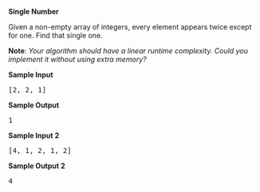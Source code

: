 **Single Number**

Given a non-empty array of integers, every element appears twice except for one. Find that single one.

**Note**:
_Your algorithm should have a linear runtime complexity. Could you implement it without using extra memory?_

**Sample Input**
<pre>
[2, 2, 1]
</pre>

**Sample Output**
<pre>
1
</pre>

**Sample Input 2**
<pre>
[4, 1, 2, 1, 2]
</pre>

**Sample Output 2**
<pre>
4
</pre>
